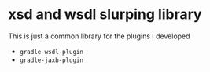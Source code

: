 xsd and wsdl slurping library
=============================

This is just a common library for the plugins I developed

* `gradle-wsdl-plugin`
* `gradle-jaxb-plugin`
